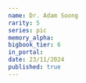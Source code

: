 ```yaml
---
name: Dr. Adam Soong
rarity: 5
series: pic
memory_alpha:
bigbook_tier: 6
in_portal:
date: 23/11/2024
published: true
---
```



